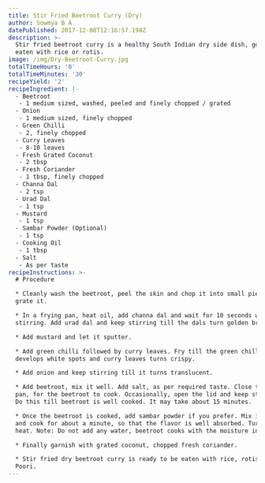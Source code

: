 ```yaml
---
title: Stir Fried Beetroot Curry (Dry)
author: Sowmya B A
datePublished: 2017-12-08T12:16:57.198Z
description: >-
  Stir fried beetroot curry is a healthy South Indian dry side dish, good to be
  eaten with rice or rotis.
image: /img/Dry-Beetroot-Curry.jpg
totalTimeHours: '0'
totalTimeMinutes: '30'
recipeYield: '2'
recipeIngredient: |-
  - Beetroot
   - 1 medium sized, washed, peeled and finely chopped / grated
  - Onion
   - 1 medium sized, finely chopped
  - Green Chilli
   - 2, finely chopped
  - Curry Leaves
   - 8-10 leaves
  - Fresh Grated Coconut
   - 2 tbsp
  - Fresh Coriander 
   - 1 tbsp, finely chopped
  - Channa Dal
   - 2 tsp
  - Urad Dal
   - 1 tsp
  - Mustard
   - 1 tsp
  - Sambar Powder (Optional)
   - 1 tsp
  - Cooking Oil
   - 1 tbsp
  - Salt 
   - As per taste
recipeInstructions: >-
  # Procedure

  * Cleanly wash the beetroot, peel the skin and chop it into small pieces or
  grate it.

  * In a frying pan, heat oil, add channa dal and wait for 10 seconds with
  stirring. Add urad dal and keep stirring till the dals turn golden brown.

  * Add mustard and let it sputter.

  * Add green chilli followed by curry leaves. Fry till the green chilli
  develops white spots and curry leaves turns crispy.

  * Add onion and keep stirring till it turns translucent.

  * Add beetroot, mix it well. Add salt, as per required taste. Close the lid of
  pan, for the beetroot to cook. Occasionally, open the lid and keep stirring.
  Do this till beetroot is well cooked. It may take about 15 minutes.

  * Once the beetroot is cooked, add sambar powder if you prefer. Mix it well,
  and cook for about a minute, so that the flavor is well absorbed. Turn off the
  heat. Note: Do not add any water, beetroot cooks with the moisture in it.

  * Finally garnish with grated coconut, chopped fresh coriander.

  * Stir fried dry beetroot curry is ready to be eaten with rice, rotis or
  Poori.
---
```







